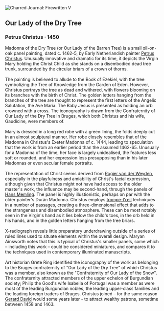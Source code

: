 <div class="artwork-of-the-day">
  <div class="container">
    <div class="img-wrapper">
      <img
        src="https://uploads2.wikiart.org/images/petrus-christus/our-lady-of-the-dry-tree.jpg!Large.jpg"
        alt="Charred Journal: Firewritten V" />
    </div>
    <div class="artwork-detail">
      <div class="artwork-origin"> 
        <h2 class="artwork-name">Our Lady of the Dry Tree</h2>
        <h3 class="artist">
          Petrus Christus
                    ·  1450
        </h3>
      </div>
      <p class="description">
        <span class="artwork-description-text ng-binding" ng-bind-html="viewModel.ArtworkOfTheDay.Description | unsafe">Madonna of the Dry Tree (or Our Lady of the Barren Tree) is a small oil-on-oak panel painting, dated c. 1462-5, by Early Netherlandish painter <a target="_blank" href="/en/petrus-christus">Petrus Christus</a>. Unusually innovative and dramatic for its time, it depicts the Virgin Mary holding the Christ Child as she stands on a disembodied dead tree trunk, surrounded by the circular briars of a crown of thorns.
<br>
<br>The painting is believed to allude to the Book of Ezekiel, with the tree symbolizing the Tree of Knowledge from the Garden of Eden. However, Christus portrays the tree as dead and withered, with flowers blooming on its branches with the birth of Christ. The golden letters hanging from the branches of the tree are thought to represent the first letters of the Angelic Salutation, the Ave Maria. The Baby Jesus is presented as holding an orb crowned with a cross. The iconography is drawn from the Confraternity of Our Lady of the Dry Tree in Bruges, which both Christus and his wife, Gaudicine, were members of.
<br>
<br>Mary is dressed in a long red robe with a green lining, the folds deeply cut in an almost sculptural manner. Her robe closely resembles that of the Madonna in Christus's Exeter Madonna of c. 1444, leading to speculation that the work is from an earlier period than the assumed 1462-65. Unusually for a Madonna of the time, her face is largely unidealised, the features less soft or rounded, and her expression less presupposing than in his later Madonnas or even secular female portraits.
<br>
<br>The representation of Christ seems derived from <a target="_blank" href="/en/rogier-van-der-weyden">Rogier van der Weyden</a>, especially in the playfulness and amiability of Christ's facial expression, although given that Christus might not have had access to the older master's work, the influence may be second-hand, through the panels of <a target="_blank" href="/en/hans-memling">Hans Memling</a>. The panel is highly illustionistic, perhaps on par with the older painter's Durán Madonna. Christus employs <a target="_blank" href="/en/paintings-by-genre/trompe-loeil">trompe-l'œil</a> techniques in a number of passages, creating a three-dimensional effect that adds to the strangeness and disembodied atmosphere. These can be most notably seen in the Virgin's hand as it lies below the child's toes, in the orb held in his hands, and in the golden letters hanging from the tree briars.
<br>
<br>X-radiograph reveals little preparatory underdrawing outside of a series of ruled lines used to situate elements within the overall design. Maryan Ainsworth notes that this is typical of Christus's smaller panels, some which – including this work – could be considered miniatures, and compares it to the techniques used in contemporary illuminated manuscripts.
<br>
<br>Art historian Grete Ring identified the iconography of the work as belonging to the Bruges confraternity of "Our Lady of the Dry Tree" of which Christus was a member, also known as the "Confraternity of Our Lady of the Snow". The confraternity attracted members of the upper echelon of Burgundian society; Philip the Good's wife Isabella of Portugal was a member as were most of the leading Burgundian nobles, the leading upper-class families and the leading foreign traders of Bruges. Christus joined – for the same reason <a target="_blank" href="/en/gerard-david">Gerard David</a> would some years later - to attract wealthy patrons, sometime between 1458 and 1463.</span>
                        <div class="text-shadow-container" ng-show="showShadow" style=""></div>
      </p>
    </div>
  </div>

</div>
